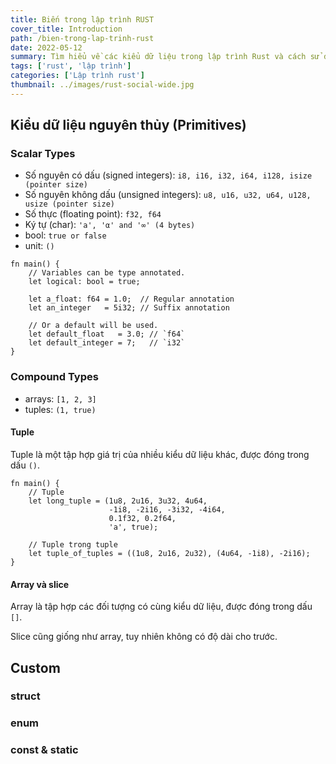 ```yaml
---
title: Biến trong lập trình RUST
cover_title: Introduction
path: /bien-trong-lap-trinh-rust
date: 2022-05-12
summary: Tìm hiểu về các kiểu dữ liệu trong lập trình Rust và cách sử dụng.
tags: ['rust', 'lập trình']
categories: ['Lập trình rust']
thumbnail: ../images/rust-social-wide.jpg
---
```


## Kiểu dữ liệu nguyên thủy (Primitives)

### Scalar Types

-   Số nguyên có dấu (signed integers): ```i8, i16, i32, i64, i128, isize (pointer size)```
-   Số nguyên không dấu (unsigned integers): ```u8, u16, u32, u64, u128, usize (pointer size)```
-   Số thực (floating point): ```f32, f64```
-   Ký tự (char): ```'a', 'α' and '∞' (4 bytes)```
-   bool: ```true or false```
-   unit: ```()```

```
fn main() {
    // Variables can be type annotated.
    let logical: bool = true;

    let a_float: f64 = 1.0;  // Regular annotation
    let an_integer   = 5i32; // Suffix annotation

    // Or a default will be used.
    let default_float   = 3.0; // `f64`
    let default_integer = 7;   // `i32`
}
```

### Compound Types

-   arrays:  ```[1, 2, 3]```
-   tuples: ```(1, true)```

#### Tuple

Tuple là một tập hợp giá trị của nhiều kiểu dữ liệu khác, được đóng trong dấu ```()```.

```
fn main() {
    // Tuple
    let long_tuple = (1u8, 2u16, 3u32, 4u64,
                      -1i8, -2i16, -3i32, -4i64,
                      0.1f32, 0.2f64,
                      'a', true);

    // Tuple trong tuple
    let tuple_of_tuples = ((1u8, 2u16, 2u32), (4u64, -1i8), -2i16);
}
```

#### Array và slice

Array là tập hợp các đối tượng có cùng kiểu dữ liệu, được đóng trong dấu ```[]```.

Slice cũng giống như array, tuy nhiên không có độ dài cho trước.

## Custom

### struct

### enum

### const & static
